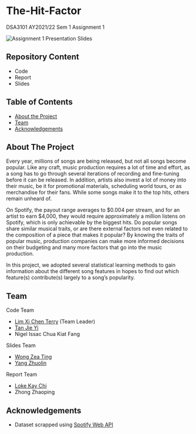 # The-Hit-Factor
DSA3101 AY2021/22 Sem 1 Assignment 1

![Assignment 1 Presentation Slides](https://user-images.githubusercontent.com/49337598/133937265-4a199404-dd3a-4cb2-8282-b07e8ffadb35.jpg)

## Repository Content
* Code
* Report
* Slides

## Table of Contents
* [About the Project](#about-the-project)
* [Team](#team)
* [Acknowledgements](#acknowledgements)

## About The Project

Every year, millions of songs are being released, but not all songs become popular. Like any
craft, music production requires a lot of time and effort, as a song has to go through several
iterations of recording and fine-tuning before it can be released. In addition, artists also invest a
lot of money into their music, be it for promotional materials, scheduling world tours, or as
merchandise for their fans. While some songs make it to the top hits, others remain unheard of.

On Spotify, the payout range averages to $0.004 per stream, and for an artist to earn $4,000, they
would require approximately a million listens on Spotify, which is only achievable by the
biggest hits. Do popular songs share similar musical traits, or are there external factors not even
related to the composition of a piece that makes it popular? By knowing the traits of popular
music, production companies can make more informed decisions on their budgeting and many
more factors that go into the music production.

In this project, we adopted several statistical learning methods to gain information about the
different song features in hopes to find out which feature(s) contribute(s) largely to a song’s
popularity.


## Team
Code Team
* [Lim  Xi Chen Terry](https://github.com/terrylimxc) (Team Leader)
* [Tan Jie Yi](https://github.com/jieyitann)
* Nigel Issac Chua Kiat Fang  

Slides Team
* [Wong Zea Ting](https://github.com/Qitingzt)
* [Yang Zhuolin](https://github.com/Zhuolin99)  

Report Team
* [Loke Kay Chi](https://github.com/kaychiiiii)
* Zhong Zhaoping  

## Acknowledgements
* Dataset scrapped using [Spotify Web API](https://developer.spotify.com/documentation/web-api/)

